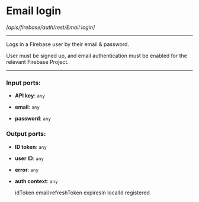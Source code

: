 # Email login

_[apis/firebase/auth/rest/Email login]_

---

Logs in a Firebase user by their email & password.  
  
User must be signed up, and email authentication must be enabled for the relevant Firebase Project.  

---

### Input ports:

* __API key__: ` any `


* __email__: ` any `


* __password__: ` any `

### Output ports:

* __ID token__: ` any `


* __user ID__: ` any `


* __error__: ` any `


* __auth context__: ` any `

    idToken
    email
    refreshToken
    expiresIn
    localId
    registered


